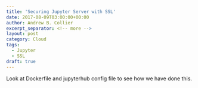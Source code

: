 ```yaml
---
title: 'Securing Jupyter Server with SSL'
date: 2017-08-09T03:00:00+00:00
author: Andrew B. Collier
excerpt_separator: <!-- more -->
layout: post
category: Cloud
tags:
  - Jupyter
  - SSL
draft: true
---
```


<!-- http://jupyter-notebook.readthedocs.io/en/latest/public_server.html -->

Look at Dockerfile and jupyterhub config file to see how we have done this.
